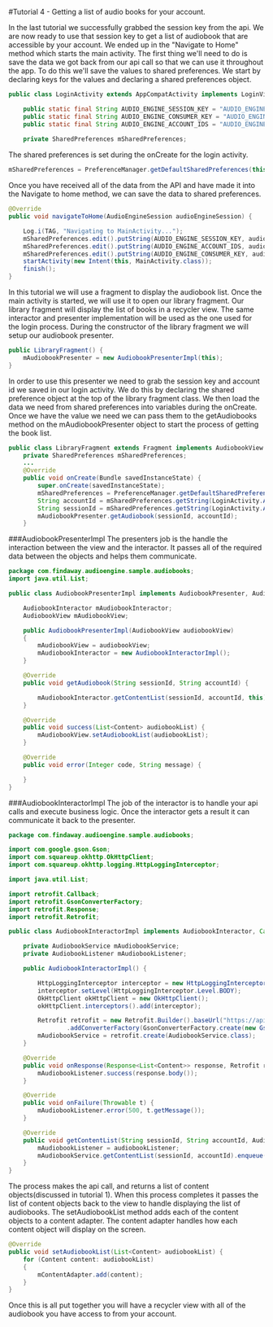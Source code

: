 #Tutorial 4 - Getting a list of audio books for your account.

In the last tutorial we successfully grabbed the session key from the api. We are now ready to use 
that session key to get a list of audiobook that are accessible by your account. We ended up in the 
"Navigate to Home" method which starts the main activity. The first thing we'll need to do is save 
the data we got back from our api call so that we can use it throughout the app. To do this we'll 
save the values to shared preferences. We start by declaring keys for the values and declaring a 
shared preferences object. 
  
``` Java
public class LoginActivity extends AppCompatActivity implements LoginView {

    public static final String AUDIO_ENGINE_SESSION_KEY = "AUDIO_ENGINE_SESSION_KEY";
    public static final String AUDIO_ENGINE_CONSUMER_KEY = "AUDIO_ENGINE_CONSUMER_KEY";
    public static final String AUDIO_ENGINE_ACCOUNT_IDS = "AUDIO_ENGINE_ACCOUNT_IDS";
    
    private SharedPreferences mSharedPreferences;

```

The shared preferences is set during the onCreate for the login activity.

``` Java
mSharedPreferences = PreferenceManager.getDefaultSharedPreferences(this);
```

Once you have received all of the data from the API and have made it into the Navigate to home method, 
we can save the data to shared preferences.

``` Java
@Override
public void navigateToHome(AudioEngineSession audioEngineSession) {

    Log.i(TAG, "Navigating to MainActivity...");
    mSharedPreferences.edit().putString(AUDIO_ENGINE_SESSION_KEY, audioEngineSession.sessionKey).apply();
    mSharedPreferences.edit().putString(AUDIO_ENGINE_ACCOUNT_IDS, audioEngineSession.account_ids.get(0)).apply();
    mSharedPreferences.edit().putString(AUDIO_ENGINE_CONSUMER_KEY, audioEngineSession.consumer_key).apply();
    startActivity(new Intent(this, MainActivity.class));
    finish();
}
```

In this tutorial we will use a fragment to display the audiobook list. Once the main activity is 
started, we will use it to open our library fragment. Our library fragment will display the list of 
books in a recycler view. The same interactor and presenter implementation will be used as the one 
used for the login process. During the constructor of the library fragment we will setup our audiobook presenter.

``` Java
public LibraryFragment() {
    mAudiobookPresenter = new AudiobookPresenterImpl(this);
}
```

In order to use this presenter we need to grab the session key and account id we saved in our login 
activity. We do this by declaring the shared preference object at the top of the library fragment 
class. We then load the data we need from shared preferences into variables during the onCreate. Once
we have the value we need we can pass them to the getAudiobooks method on the mAudiobookPresenter object
to start the process of getting the book list. 

```Java
public class LibraryFragment extends Fragment implements AudiobookView {
    private SharedPreferences mSharedPreferences;
    ...
    @Override
    public void onCreate(Bundle savedInstanceState) {
        super.onCreate(savedInstanceState);
        mSharedPreferences = PreferenceManager.getDefaultSharedPreferences(getActivity());
        String accountId = mSharedPreferences.getString(LoginActivity.AUDIO_ENGINE_ACCOUNT_IDS, null);
        String sessionId = mSharedPreferences.getString(LoginActivity.AUDIO_ENGINE_SESSION_KEY, null);
        mAudiobookPresenter.getAudiobook(sessionId, accountId);
    }
```

###AudiobookPresenterImpl
The presenters job is the handle the interaction between the view and the interactor. It passes all
of the required data between the objects and helps them communicate. 
``` Java
package com.findaway.audioengine.sample.audiobooks;
import java.util.List;

public class AudiobookPresenterImpl implements AudiobookPresenter, AudiobookListener {

    AudiobookInteractor mAudiobookInteractor;
    AudiobookView mAudiobookView;

    public AudiobookPresenterImpl(AudiobookView audiobookView)
    {
        mAudiobookView = audiobookView;
        mAudiobookInteractor = new AudiobookInteractorImpl();
    }

    @Override
    public void getAudiobook(String sessionId, String accountId) {

        mAudiobookInteractor.getContentList(sessionId, accountId, this);
    }

    @Override
    public void success(List<Content> audiobookList) {
        mAudiobookView.setAudiobookList(audiobookList);
    }

    @Override
    public void error(Integer code, String message) {

    }
}
```

###AudiobookInteractorImpl
The job of the interactor is to handle your api calls and execute business logic. Once the interactor
gets a result it can communicate it back to the presenter. 
``` Java
package com.findaway.audioengine.sample.audiobooks;

import com.google.gson.Gson;
import com.squareup.okhttp.OkHttpClient;
import com.squareup.okhttp.logging.HttpLoggingInterceptor;

import java.util.List;

import retrofit.Callback;
import retrofit.GsonConverterFactory;
import retrofit.Response;
import retrofit.Retrofit;

public class AudiobookInteractorImpl implements AudiobookInteractor, Callback<List<Content>> {

    private AudiobookService mAudiobookService;
    private AudiobookListener mAudiobookListener;

    public AudiobookInteractorImpl() {

        HttpLoggingInterceptor interceptor = new HttpLoggingInterceptor();
        interceptor.setLevel(HttpLoggingInterceptor.Level.BODY);
        OkHttpClient okHttpClient = new OkHttpClient();
        okHttpClient.interceptors().add(interceptor);

        Retrofit retrofit = new Retrofit.Builder().baseUrl("https://api.findawayworld.com/v3/").client(okHttpClient)
                .addConverterFactory(GsonConverterFactory.create(new Gson())).build();
        mAudiobookService = retrofit.create(AudiobookService.class);
    }

    @Override
    public void onResponse(Response<List<Content>> response, Retrofit retrofit) {
        mAudiobookListener.success(response.body());
    }

    @Override
    public void onFailure(Throwable t) {
        mAudiobookListener.error(500, t.getMessage());
    }

    @Override
    public void getContentList(String sessionId, String accountId, AudiobookListener audiobookListener) {
        mAudiobookListener = audiobookListener;
        mAudiobookService.getContentList(sessionId, accountId).enqueue(this);
    }
}
```

The process makes the api call, and returns a list of content objects(discussed in tutorial 1). When
this process completes it passes the list of content objects back to the view to handle displaying
the list of audiobooks. The setAudiobookList method adds each of the content objects to a content 
adapter. The content adapter handles how each content object will display on the screen.
``` Java
@Override
public void setAudiobookList(List<Content> audiobookList) {
    for (Content content: audiobookList)
    {
        mContentAdapter.add(content);
    }
}
```
 
Once this is all put together you will have a recycler view with all of the audiobook you have access
to from your account.  

